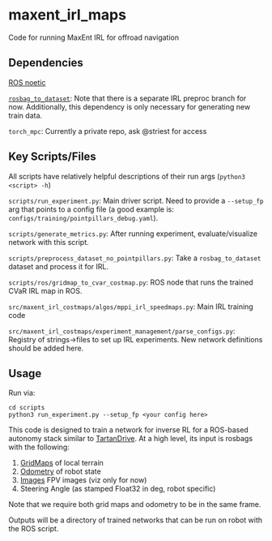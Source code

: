 # maxent_irl_maps

Code for running MaxEnt IRL for offroad navigation

## Dependencies

[ROS noetic](http://wiki.ros.org/noetic/Installation/Ubuntu)

[`rosbag_to_dataset`](https://github.com/striest/rosbag_to_dataset/tree/feature/irl_postproc): Note that there is a separate IRL preproc branch for now. Additionally, this dependency is only necessary for generating new train data.

`torch_mpc`: Currently a private repo, ask @striest for access


## Key Scripts/Files

All scripts have relatively helpful descriptions of their run args (`python3 <script> -h`)

`scripts/run_experiment.py`: Main driver script. Need to provide a `--setup_fp` arg that points to a config file (a good example is: `configs/training/pointpillars_debug.yaml`).

`scripts/generate_metrics.py`: After running experiment, evaluate/visualize network with this script. 

`scripts/preprocess_dataset_no_pointpillars.py`: Take a `rosbag_to_dataset` dataset and process it for IRL.

`scripts/ros/gridmap_to_cvar_costmap.py`: ROS node that runs the trained CVaR IRL map in ROS.

`src/maxent_irl_costmaps/algos/mppi_irl_speedmaps.py`: Main IRL training code

`src/maxent_irl_costmaps/experiment_management/parse_configs.py`: Registry of strings->files to set up IRL experiments. New network definitions should be added here.

## Usage

Run via: 

```
cd scripts
python3 run_experiment.py --setup_fp <your config here>
```

This code is designed to train a network for inverse RL for a ROS-based autonomy stack similar to [TartanDrive](https://github.com/castacks/tartan_drive_2.0). At a high level, its input is rosbags with the following:

1. [GridMaps](https://github.com/ANYbotics/grid_map) of local terrain
2. [Odometry](http://docs.ros.org/en/noetic/api/nav_msgs/html/msg/Odometry.html) of robot state
3. [Images](http://docs.ros.org/en/noetic/api/sensor_msgs/html/msg/Image.html) FPV images (viz only for now)
4. Steering Angle (as stamped Float32 in deg, robot specific)

Note that we require both grid maps and odometry to be in the same frame.

Outputs will be a directory of trained networks that can be run on robot with the ROS script.